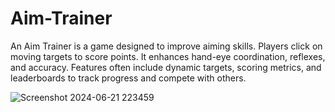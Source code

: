 # Aim-Trainer
An Aim Trainer is a game designed to improve aiming skills. Players click on moving targets to score points. It enhances hand-eye coordination, reflexes, and accuracy. Features often include dynamic targets, scoring metrics, and leaderboards to track progress and compete with others.



![Screenshot 2024-06-21 223459](https://github.com/ankur182/Aim-Trainer/assets/98750453/1f734341-2b42-40db-ae72-2286ace03248)
